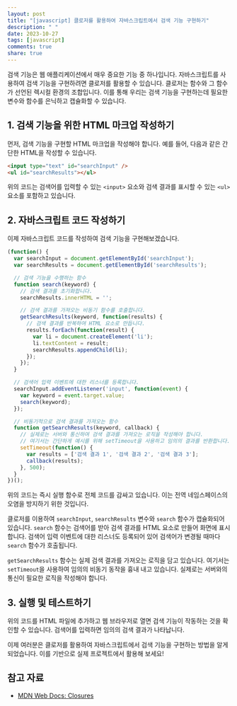 ```yaml
---
layout: post
title: "[javascript] 클로저를 활용하여 자바스크립트에서 검색 기능 구현하기"
description: " "
date: 2023-10-27
tags: [javascript]
comments: true
share: true
---
```


검색 기능은 웹 애플리케이션에서 매우 중요한 기능 중 하나입니다. 자바스크립트를 사용하여 검색 기능을 구현하려면 클로저를 활용할 수 있습니다. 클로저는 함수와 그 함수가 선언된 렉시컬 환경의 조합입니다. 이를 통해 우리는 검색 기능을 구현하는데 필요한 변수와 함수를 은닉하고 캡슐화할 수 있습니다.

## 1. 검색 기능을 위한 HTML 마크업 작성하기
먼저, 검색 기능을 구현할 HTML 마크업을 작성해야 합니다. 예를 들어, 다음과 같은 간단한 HTML을 작성할 수 있습니다.

```html
<input type="text" id="searchInput" />
<ul id="searchResults"></ul>
```

위의 코드는 검색어를 입력할 수 있는 `<input>` 요소와 검색 결과를 표시할 수 있는 `<ul>` 요소를 포함하고 있습니다.

## 2. 자바스크립트 코드 작성하기
이제 자바스크립트 코드를 작성하여 검색 기능을 구현해보겠습니다.

```javascript
(function() {
  var searchInput = document.getElementById('searchInput');
  var searchResults = document.getElementById('searchResults');

  // 검색 기능을 수행하는 함수
  function search(keyword) {
    // 검색 결과를 초기화합니다.
    searchResults.innerHTML = '';

    // 검색 결과를 가져오는 비동기 함수를 호출합니다.
    getSearchResults(keyword, function(results) {
      // 검색 결과를 반복하여 HTML 요소로 만듭니다.
      results.forEach(function(result) {
        var li = document.createElement('li');
        li.textContent = result;
        searchResults.appendChild(li);
      });
    });
  }

  // 검색어 입력 이벤트에 대한 리스너를 등록합니다.
  searchInput.addEventListener('input', function(event) {
    var keyword = event.target.value;
    search(keyword);
  });

  // 비동기적으로 검색 결과를 가져오는 함수
  function getSearchResults(keyword, callback) {
    // 실제로는 서버와 통신하여 검색 결과를 가져오는 로직을 작성해야 합니다.
    // 여기서는 간단하게 예시를 위해 setTimeout을 사용하고 임의의 결과를 반환합니다.
    setTimeout(function() {
      var results = ['검색 결과 1', '검색 결과 2', '검색 결과 3'];
      callback(results);
    }, 500);
  }
})();
```

위의 코드는 즉시 실행 함수로 전체 코드를 감싸고 있습니다. 이는 전역 네임스페이스의 오염을 방지하기 위한 것입니다.

클로저를 이용하여 `searchInput`, `searchResults` 변수와 `search` 함수가 캡슐화되어 있습니다. `search` 함수는 검색어를 받아 검색 결과를 HTML 요소로 만들어 화면에 표시합니다. 검색어 입력 이벤트에 대한 리스너도 등록되어 있어 검색어가 변경될 때마다 `search` 함수가 호출됩니다.

`getSearchResults` 함수는 실제 검색 결과를 가져오는 로직을 담고 있습니다. 여기서는 `setTimeout`을 사용하여 임의의 비동기 동작을 흉내 내고 있습니다. 실제로는 서버와의 통신이 필요한 로직을 작성해야 합니다.

## 3. 실행 및 테스트하기
위의 코드를 HTML 파일에 추가하고 웹 브라우저로 열면 검색 기능이 작동하는 것을 확인할 수 있습니다. 검색어를 입력하면 임의의 검색 결과가 나타납니다.

이제 여러분은 클로저를 활용하여 자바스크립트에서 검색 기능을 구현하는 방법을 알게 되었습니다. 이를 기반으로 실제 프로젝트에서 활용해 보세요!

## 참고 자료
- [MDN Web Docs: Closures](https://developer.mozilla.org/en-US/docs/Web/JavaScript/Closures)